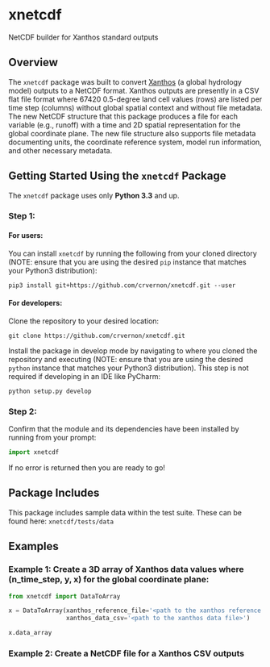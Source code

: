 # xnetcdf
NetCDF builder for Xanthos standard outputs

## Overview
The `xnetcdf` package was built to convert [Xanthos](https://github.com/jgcri/xanthos) (a global hydrology model) outputs to a NetCDF format.  Xanthos outputs are presently in a CSV flat file format where 67420 0.5-degree land cell values (rows) are listed per time step (columns) without global spatial context and without file metadata. The new NetCDF structure that this package produces a file for each variable (e.g., runoff) with a time and 2D spatial representation for the global coordinate plane.  The new file structure also supports file metadata documenting units, the coordinate reference system, model run information, and other necessary metadata.

## Getting Started Using the `xnetcdf` Package
The `xnetcdf` package uses only **Python 3.3** and up.

### Step 1:

#### For users:
You can install `xnetcdf` by running the following from your cloned directory (NOTE: ensure that you are using the desired `pip` instance that matches your Python3 distribution):

`pip3 install git+https://github.com/crvernon/xnetcdf.git --user`

#### For developers:
Clone the repository to your desired location:

`git clone https://github.com/crvernon/xnetcdf.git`

Install the package in develop mode by navigating to where you cloned the repository and executing (NOTE: ensure that you are using the desired `python` instance that matches your Python3 distribution).  This step is not required if developing in an IDE like PyCharm:

`python setup.py develop`

### Step 2:
Confirm that the module and its dependencies have been installed by running from your prompt:

```python
import xnetcdf
```

If no error is returned then you are ready to go!

## Package Includes
This package includes sample data within the test suite.  These can be found here:
`xnetcdf/tests/data`

## Examples

### Example 1:  Create a 3D array of Xanthos data values where (n_time_step, y, x) for the global coordinate plane:
```python
from xnetcdf import DataToArray

x = DataToArray(xanthos_reference_file='<path to the xanthos reference file>',
                xanthos_data_csv='<path to the xanthos data file>')

x.data_array
```

### Example 2:  Create a NetCDF file for a Xanthos CSV outputs
